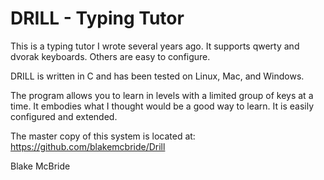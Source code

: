 DRILL - Typing Tutor
=================

This is a typing tutor I wrote several years ago.  It supports qwerty and dvorak keyboards.  Others are easy to configure.

DRILL is written in C and has been tested on Linux, Mac, and Windows.

The program allows you to learn in levels with a limited group of keys at a time.  It embodies what I thought would be a good way to learn.  It is easily configured and extended.

The master copy of this system is located at:  https://github.com/blakemcbride/Drill

Blake McBride

